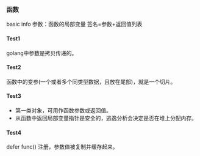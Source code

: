 ### 函数
basic info
参数：函数的局部变量
签名=参数+返回值列表

#### Test1
golang中参数是拷贝传递的。

#### Test2
函数中的变参(一个或者多个同类型数据，且放在尾部)，就是一个切片。

#### Test3
- 第一类对象，可用作函数参数或返回值。
- 从函数中返回局部变量指针是安全的，逃逸分析会决定是否在堆上分配内存。

#### Test4
defer func() 注册，参数值被复制并缓存起来。



